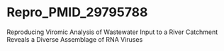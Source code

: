 # Repro_PMID_29795788
Reproducing Viromic Analysis of Wastewater Input to a River Catchment Reveals a Diverse Assemblage of RNA Viruses
